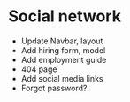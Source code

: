 # Social network

* Update Navbar, layout
* Add hiring form, model
* Add employment guide
* 404 page
* Add social media links
* Forgot password?